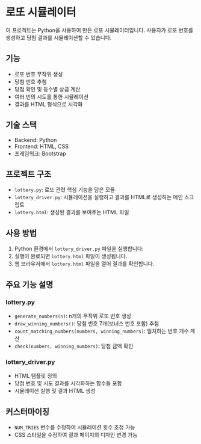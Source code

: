 # 로또 시뮬레이터

이 프로젝트는 Python을 사용하여 만든 로또 시뮬레이터입니다. 사용자가 로또 번호를 생성하고 당첨 결과를 시뮬레이션할 수 있습니다.

## 기능

- 로또 번호 무작위 생성
- 당첨 번호 추첨
- 당첨 확인 및 등수별 상금 계산
- 여러 번의 시도를 통한 시뮬레이션
- 결과를 HTML 형식으로 시각화

## 기술 스택

- Backend: Python
- Frontend: HTML, CSS
- 프레임워크: Bootstrap

## 프로젝트 구조

- `lottery.py`: 로또 관련 핵심 기능을 담은 모듈
- `lottery_driver.py`: 시뮬레이션을 실행하고 결과를 HTML로 생성하는 메인 스크립트
- `lottery.html`: 생성된 결과를 보여주는 HTML 파일

## 사용 방법

1. Python 환경에서 `lottery_driver.py` 파일을 실행합니다:
2. 실행이 완료되면 `lottery.html` 파일이 생성됩니다.
3. 웹 브라우저에서 `lottery.html` 파일을 열어 결과를 확인합니다.

## 주요 기능 설명

### lottery.py

- `generate_numbers(n)`: n개의 무작위 로또 번호 생성
- `draw_winning_numbers()`: 당첨 번호 7개(보너스 번호 포함) 추첨
- `count_matching_numbers(numbers, winning_numbers)`: 일치하는 번호 개수 계산
- `check(numbers, winning_numbers)`: 당첨 금액 확인

### lottery_driver.py

- HTML 템플릿 정의
- 당첨 번호 및 시도 결과를 시각화하는 함수들 포함
- 시뮬레이션 실행 및 결과 HTML 생성

## 커스터마이징

- `NUM_TRIES` 변수를 수정하여 시뮬레이션 횟수 조정 가능
- CSS 스타일을 수정하여 결과 페이지의 디자인 변경 가능

